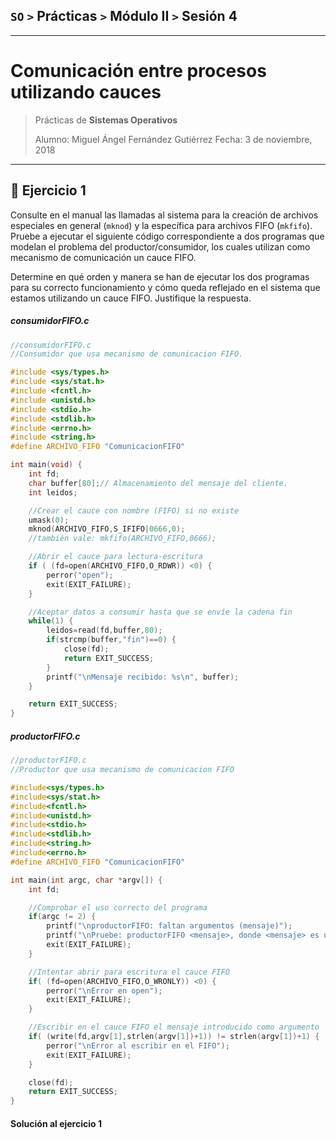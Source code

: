 ## `SO`  `>`  Prácticas  `>`  Módulo II  `>`  Sesión 4

------

# Comunicación entre procesos utilizando cauces

> Prácticas de **Sistemas Operativos**
>
> Alumno: Miguel Ángel Fernández Gutiérrez
> Fecha: 3 de noviembre, 2018



------

## :pencil: Ejercicio 1

Consulte en el manual las llamadas al sistema para la creación de archivos especiales en general (`mknod`) y la específica para archivos FIFO (`mkfifo`). Pruebe a ejecutar el siguiente código correspondiente a dos programas que modelan el problema del productor/consumidor, los cuales utilizan como mecanismo de comunicación un cauce FIFO.

Determine en qué orden y manera se han de ejecutar los dos programas para su correcto funcionamiento y cómo queda reflejado en el sistema que estamos utilizando un cauce FIFO. Justifique la respuesta.



##### consumidorFIFO.c

~~~c
//consumidorFIFO.c
//Consumidor que usa mecanismo de comunicacion FIFO.

#include <sys/types.h>
#include <sys/stat.h>
#include <fcntl.h>
#include <unistd.h>
#include <stdio.h>
#include <stdlib.h>
#include <errno.h>
#include <string.h>
#define ARCHIVO_FIFO "ComunicacionFIFO"

int main(void) {
	int fd;
	char buffer[80];// Almacenamiento del mensaje del cliente.
	int leidos;

	//Crear el cauce con nombre (FIFO) si no existe
	umask(0);
	mknod(ARCHIVO_FIFO,S_IFIFO|0666,0);
	//también vale: mkfifo(ARCHIVO_FIFO,0666);

	//Abrir el cauce para lectura-escritura
	if ( (fd=open(ARCHIVO_FIFO,O_RDWR)) <0) {
		perror("open");
		exit(EXIT_FAILURE);
	}

	//Aceptar datos a consumir hasta que se envíe la cadena fin
	while(1) {
		leidos=read(fd,buffer,80);
		if(strcmp(buffer,"fin")==0) {
			close(fd);
			return EXIT_SUCCESS;
		}
		printf("\nMensaje recibido: %s\n", buffer);
	}

	return EXIT_SUCCESS;
}
~~~



##### productorFIFO.c

~~~c
//productorFIFO.c
//Productor que usa mecanismo de comunicacion FIFO

#include<sys/types.h>
#include<sys/stat.h>
#include<fcntl.h>
#include<unistd.h>
#include<stdio.h>
#include<stdlib.h>
#include<string.h>
#include<errno.h>
#define ARCHIVO_FIFO "ComunicacionFIFO"

int main(int argc, char *argv[]) {
	int fd;

	//Comprobar el uso correcto del programa
	if(argc != 2) {
		printf("\nproductorFIFO: faltan argumentos (mensaje)");
		printf("\nPruebe: productorFIFO <mensaje>, donde <mensaje> es una cadena de caracteres.\n");
		exit(EXIT_FAILURE);
	}

	//Intentar abrir para escritura el cauce FIFO
	if( (fd=open(ARCHIVO_FIFO,O_WRONLY)) <0) {
		perror("\nError en open");
		exit(EXIT_FAILURE);
	}

	//Escribir en el cauce FIFO el mensaje introducido como argumento
	if( (write(fd,argv[1],strlen(argv[1])+1)) != strlen(argv[1])+1) {
		perror("\nError al escribir en el FIFO");
		exit(EXIT_FAILURE);
	}

	close(fd);
	return EXIT_SUCCESS;
}
~~~



#### Solución al ejercicio 1


